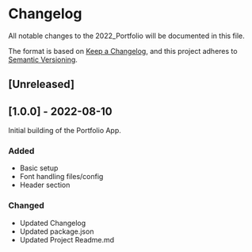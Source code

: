 # Changelog
All notable changes to the 2022_Portfolio will be documented in this file.

The format is based on [Keep a Changelog](https://keepachangelog.com/en/1.0.0/),
and this project adheres to [Semantic Versioning](https://semver.org/spec/v2.0.0.html).

## [Unreleased]

## [1.0.0] - 2022-08-10
Initial building of the Portfolio App.

### Added
- Basic setup
- Font handling files/config
- Header section

### Changed
- Updated Changelog
- Updated package.json
- Updated Project Readme.md